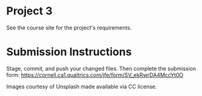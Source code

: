 # Project 3

See the course site for the project's requirements.

# Submission Instructions

Stage, commit, and push your changed files. Then complete the submission form: <https://cornell.ca1.qualtrics.com/jfe/form/SV_ekRwrDA4MccYt0O>

Images courtesy of Unsplash made available via CC license.
